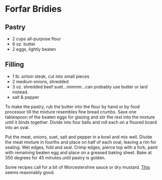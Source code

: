 # Forfar Bridies

## Pastry

* 2 cups all-purpose flour
* 6 oz. butter
* 2 eggs, lightly beaten

## Filling

* 1 lb. sirloin steak, cut into small pieces
* 2 medium onions, shredded
* 3 oz. shredded beef suet...mmmm...can probably use butter or lard instead.
* salt & pepper

To make the pastry, rub the butter into the flour by hand or by food processor
till the mixture resembles fine bread crumbs. Save one tablespoon of the beaten
eggs for glazing and stir the rest into the mixture until it binds together.
Divide into four balls and roll each on a floured board into an oval.

Put the meat, onions, suet, salt and pepper in a bowl and mix well.  Divide the
meat mixture in fourths and place on half of each oval, leaving a rim for
sealing. Wet edges, fold and seal. Crimp edges, pierce top with a fork, paint
with remaining beaten egg and place on a greased baking sheet. Bake at 350
degrees for 45 minutes until pastry is golden.

Some recipes call for a bit of Worcestershire sauce or dry mustard.
[This](http://www.rampantscotland.com/recipes/blrecipe_bridie.htm) seems
reasonably good.
